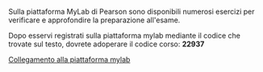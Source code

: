 Sulla piattaforma MyLab di Pearson sono disponibili numerosi esercizi per verificare e approfondire la preparazione all'esame.

Dopo esservi registrati sulla piattaforma mylab mediante il codice che trovate sul testo, dovrete adoperare il codice corso: **22937**

[Collegamento alla piattaforma mylab](http://ht.pearson.it)